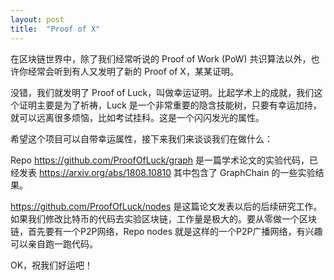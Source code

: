```yaml
---
layout: post
title:  "Proof of X"
---
```


在区块链世界中，除了我们经常听说的 Proof of Work (PoW) 共识算法以外，也许你经常会听到有人又发明了新的 Proof of X，某某证明。

没错，我们就发明了 Proof of Luck，叫做幸运证明。比起学术上的成就，我们这个证明主要是为了祈祷，Luck 是一个非常重要的隐含技能树，只要有幸运加持，就可以远离很多烦恼，比如考试挂科。这是一个闪闪发光的属性。

希望这个项目可以自带幸运属性，接下来我们来谈谈我们在做什么：

Repo https://github.com/ProofOfLuck/graph 是一篇学术论文的实验代码，已经发表 https://arxiv.org/abs/1808.10810 其中包含了 GraphChain 的一些实验结果。


https://github.com/ProofOfLuck/nodes 是这篇论文发表以后的后续研究工作。如果我们修改比特币的代码去实验区块链，工作量是极大的。要从零做一个区块链，首先要有一个P2P网络，Repo nodes 就是这样的一个P2P广播网络，有兴趣可以亲自跑一跑代码。

OK，祝我们好运吧！